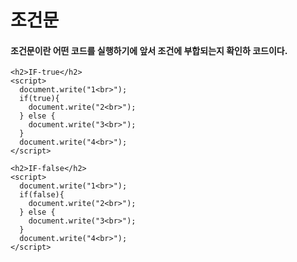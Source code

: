 # 조건문

#### 조건문이란 어떤 코드를 실행하기에 앞서 조건에 부합되는지 확인하 코드이다.

```text
<h2>IF-true</h2>
<script>
  document.write("1<br>");
  if(true){
    document.write("2<br>");
  } else {
    document.write("3<br>");
  }
  document.write("4<br>");
</script>

<h2>IF-false</h2>
<script>
  document.write("1<br>");
  if(false){
    document.write("2<br>");
  } else {
    document.write("3<br>");
  }
  document.write("4<br>");
</script>
```



